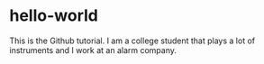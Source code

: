 # hello-world
This is the Github tutorial.
I am a college student that plays a lot of instruments and I work at an alarm company.

